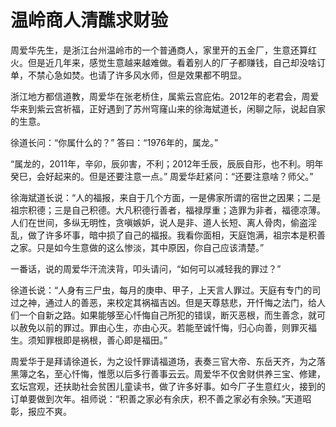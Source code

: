# 温岭商人清醮求财验

周爱华先生，是浙江台州温岭市的一个普通商人，家里开的五金厂，生意还算红火。但是近几年来，感觉生意越来越难做。看着别人的厂子都赚钱，自己却没啥订单，不禁心急如焚。也请了许多风水师，但是效果都不明显。

浙江地方都信道教，周爱华在张老桥住，属紫云宫庇佑。2012年的老君会，周爱华来到紫云宫祈福，正好遇到了苏州穹窿山来的徐海斌道长，闲聊之际，说起自家的生意。

徐道长问：“你属什么的？” 答曰：“1976年的，属龙。”

“属龙的，2011年，辛卯，辰卯害，不利；2012年壬辰，辰辰自形，也不利。明年癸巳，会好起来的。但是还要注意一点。” 周爱华赶紧问：“还要注意啥？师父。”

徐海斌道长说：“人的福报，来自于几个方面，一是佛家所谓的宿世之因果；二是祖宗积德；三是自己积德。大凡积德行善者，福禄厚重；造罪为非者，福德凉薄。人们在世间，多纵无明性，贪嗔嫉妒，说人是非、道人长短、离人骨肉，偷盗淫乱，做了许多坏事，暗中损了自己的福报。我看你面相，天庭饱满，祖宗本是积善之家。只是如今生意做的这么惨淡，其中原因，你自己应该清楚。”

一番话，说的周爱华汗流浃背，叩头请问，“如何可以减轻我的罪过？”

徐道长说：“人身有三尸虫，每月的庚申、甲子，上天言人罪过。天庭有专门的司过之神，通过人的善恶，来校定其祸福吉凶。但是天尊慈悲，开忏悔之法门，给人们一个自新之路。如果能够至心忏悔自己所犯的错误，断灭恶根，而生善念，就可以赦免以前的罪过。罪由心生，亦由心灭。若能至诚忏悔，归心向善，则罪灭福生。须知罪根即是祸根，善心即是福田。”

周爱华于是拜请徐道长，为之设忏罪请福道场，表奏三官大帝、东岳天齐，为之落黑簿之名，至心忏悔，惟愿以后多行善事云云。周爱华不仅舍财供养三宝、修建，玄坛宫观，还扶助社会贫困儿童读书，做了许多好事。如今厂子生意红火，接到的订单要做到次年。祖师说：“积善之家必有余庆，积不善之家必有余殃。”天道昭彰，报应不爽。
